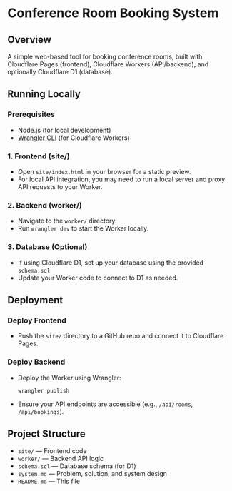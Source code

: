 # Conference Room Booking System

## Overview
A simple web-based tool for booking conference rooms, built with Cloudflare Pages (frontend), Cloudflare Workers (API/backend), and optionally Cloudflare D1 (database).

## Running Locally

### Prerequisites
- Node.js (for local development)
- [Wrangler CLI](https://developers.cloudflare.com/workers/wrangler/) (for Cloudflare Workers)

### 1. Frontend (site/)
- Open `site/index.html` in your browser for a static preview.
- For local API integration, you may need to run a local server and proxy API requests to your Worker.

### 2. Backend (worker/)
- Navigate to the `worker/` directory.
- Run `wrangler dev` to start the Worker locally.

### 3. Database (Optional)
- If using Cloudflare D1, set up your database using the provided `schema.sql`.
- Update your Worker code to connect to D1 as needed.

## Deployment

### Deploy Frontend
- Push the `site/` directory to a GitHub repo and connect it to Cloudflare Pages.

### Deploy Backend
- Deploy the Worker using Wrangler:
  ```
  wrangler publish
  ```
- Ensure your API endpoints are accessible (e.g., `/api/rooms`, `/api/bookings`).

## Project Structure
- `site/` — Frontend code
- `worker/` — Backend API logic
- `schema.sql` — Database schema (for D1)
- `system.md` — Problem, solution, and system design
- `README.md` — This file 